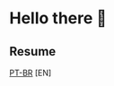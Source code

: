 # Hello there 👋

<!--
  ## About me
-->
## Resume
[PT-BR](https://github.com/gabssanto/gabssanto/files/6766222/Curriculo.pdf)
[EN]


<!--
**gabssanto/gabssanto** is a ✨ _special_ ✨ repository because its `README.md` (this file) appears on your GitHub profile.

Here are some ideas to get you started:

- 🔭 I’m currently working on ...
- 🌱 I’m currently learning ...
- 👯 I’m looking to collaborate on ...
- 🤔 I’m looking for help with ...
- 💬 Ask me about ...
- 📫 How to reach me: ...
- 😄 Pronouns: ...
- ⚡ Fun fact: ...
-->
